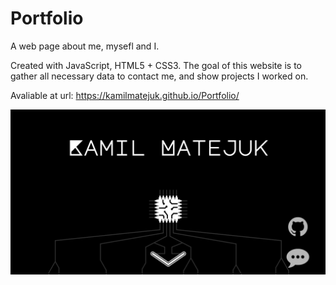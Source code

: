 # Portfolio
A web page about me, mysefl and I.

Created with JavaScript, HTML5 + CSS3.
The goal of this website is to gather all necessary data to contact me, and show projects I worked on.

Avaliable at url: https://kamilmatejuk.github.io/Portfolio/

![](img/webpage-img-1.png)